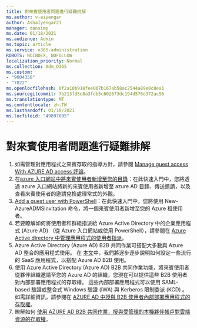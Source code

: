 ```yaml
---
title: 對來賓使用者問題進行疑難排解
ms.author: v-aiyengar
author: AshaIyengar21
manager: dansimp
ms.date: 01/18/2021
ms.audience: Admin
ms.topic: article
ms.service: o365-administration
ROBOTS: NOINDEX, NOFOLLOW
localization_priority: Normal
ms.collection: Adm_O365
ms.custom:
- "9004358"
- "7822"
ms.openlocfilehash: 0f2a10b918fee067b167ab58ac2544a89e0c8ea1
ms.sourcegitcommit: 7b213fd5e8a3fdb5c602673dc194d576d372ac96
ms.translationtype: MT
ms.contentlocale: zh-TW
ms.lasthandoff: 01/18/2021
ms.locfileid: "49897695"
---
```

# <a name="troubleshoot-guest-user-issues"></a>對來賓使用者問題進行疑難排解

1. 如需管理對應用程式之來賓存取的指導方針，請參閱 [Manage guest access With AZURE AD access 評論](https://docs.microsoft.com/azure/active-directory/governance/manage-guest-access-with-access-reviews)。
1. 在[azure 入口網站中將來賓使用者新增至您的目錄](https://docs.microsoft.com/azure/active-directory/external-identities/b2b-quickstart-add-guest-users-portal)：在此快速入門中，您將透過 azure 入口網站將新的來賓使用者新增至 azure AD 目錄、傳送邀請，以及查看來賓使用者的邀請兌換處理常式的外觀。
1. [Add a guest user with PowerShell](https://docs.microsoft.com/azure/active-directory/external-identities/b2b-quickstart-invite-powershell)：在此快速入門中，您將使用 New-AzureADMSInvitation 命令，將一個來賓使用者新增至您的 Azure 租使用者。
1. 若要瞭解如何將使用者和群組指派給 Azure Active Directory 中的企業應用程式 (Azure AD) （從 Azure 入口網站或使用 PowerShell），請參閱在 [Azure Active directory 中管理應用程式的使用者指派](https://docs.microsoft.com/azure/active-directory/manage-apps/assign-user-or-group-access-portal)。 
1. Azure Active Directory (Azure AD) B2B 共同作業可搭配大多數與 Azure AD 整合的應用程式使用。 在 [本文](https://docs.microsoft.com/azure/active-directory/external-identities/configure-saas-apps)中，我們將逐步逐步說明如何設定一些流行的 SaaS 應用程式，以搭配 Azure AD B2B 使用。
1. 使用 Azure Active Directory (Azure AD) B2B 共同作業功能，將來賓使用者從夥伴組織邀請至您的 Azure AD 的組織，您現在可以提供這些 B2B 使用者對內部部署應用程式的存取權。 這些內部部署應用程式可以使用 SAML-based 驗證或整合式 Windows 驗證 (IWA) 與 Kerberos 限制委派 (KCD) 。 如需詳細資訊，請參閱在 [AZURE AD 中授與 B2B 使用者內部部署應用程式的存取權](https://docs.microsoft.com/azure/active-directory/external-identities/hybrid-cloud-to-on-premises)。
1. 瞭解如何 [使用 AZURE AD B2B 共同作業，授與受管理的本機夥伴帳戶對雲端資源的存取權](https://docs.microsoft.com/azure/active-directory/external-identities/hybrid-on-premises-to-cloud)。